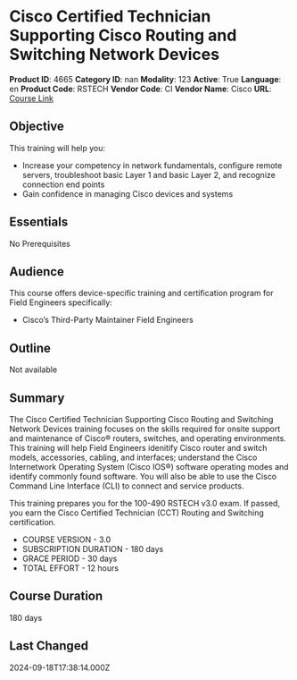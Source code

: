 # Cisco Certified Technician Supporting Cisco Routing and Switching Network Devices

**Product ID**: 4665
**Category ID**: nan
**Modality**: 123
**Active**: True
**Language**: en
**Product Code**: RSTECH
**Vendor Code**: CI
**Vendor Name**: Cisco
**URL**: [Course Link](https://www.fastlaneus.com/product/cisco-rstech)

## Objective
This training will help you: 


- Increase your competency in network fundamentals, configure remote servers, troubleshoot basic Layer 1 and basic Layer 2, and recognize connection end points
- Gain confidence in managing Cisco devices and systems

## Essentials
No Prerequisites

## Audience
This course offers device-specific training and certification program for Field Engineers specifically:


- Cisco’s Third-Party Maintainer Field Engineers

## Outline
Not available

## Summary
The Cisco Certified Technician Supporting Cisco Routing and Switching Network Devices training focuses on the skills required for onsite support and maintenance of Cisco® routers, switches, and operating environments. This training will help Field Engineers idenitify Cisco router and switch models, accessories, cabling, and interfaces; understand the Cisco Internetwork Operating System (Cisco IOS®) software operating modes and identify commonly found software. You will also be able to use the Cisco Command Line Interface (CLI) to connect and service products. 

This training prepares you for the 100-490 RSTECH v3.0 exam. If passed, you earn the Cisco Certified Technician (CCT) Routing and Switching certification.


- COURSE VERSION - 3.0
- SUBSCRIPTION DURATION - 180 days
- GRACE PERIOD - 30 days
- TOTAL EFFORT - 12 hours

## Course Duration
180 days

## Last Changed
2024-09-18T17:38:14.000Z

